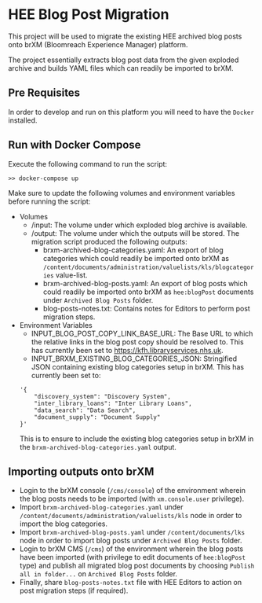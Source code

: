 # HEE Blog Post Migration

This project will be used to migrate the existing HEE archived blog posts onto brXM (Bloomreach Experience Manager) platform.

The project essentially extracts blog post data from the given exploded archive and builds YAML files which can readily be imported to brXM.

## Pre Requisites
In order to develop and run on this platform you will need to have the `Docker` installed.

## Run with Docker Compose
Execute the following command to run the script:

```
>> docker-compose up
```

Make sure to update the following volumes and environment variables before running the script:

- Volumes
  - /input: The volume under which exploded blog archive is available.
  - /output: The volume under which the outputs will be stored. The migration script produced the following outputs:
    - brxm-archived-blog-categories.yaml: An export of blog categories which could readily be imported onto brXM as `/content/documents/administration/valuelists/kls/blogcategories` value-list.
    - brxm-archived-blog-posts.yaml: An export of blog posts which could readily be imported onto brXM as `hee:blogPost` documents under `Archived Blog Posts` folder.
    - blog-posts-notes.txt: Contains notes for Editors to perform post migration steps.
- Environment Variables
  - INPUT_BLOG_POST_COPY_LINK_BASE_URL: The Base URL to which the relative links in the blog post copy should be resolved to. This has currently been set to https://kfh.libraryservices.nhs.uk.
  - INPUT_BRXM_EXISTING_BLOG_CATEGORIES_JSON: Stringified JSON containing existing blog categories setup in brXM. This has currently been set to:
  ```
  '{
      "discovery_system": "Discovery System",
      "inter_library_loans": "Inter Library Loans",
      "data_search": "Data Search",
      "document_supply": "Document Supply"
  }'
  ```
  This is to ensure to include the existing blog categories setup in brXM in the `brxm-archived-blog-categories.yaml` output.

## Importing outputs onto brXM
- Login to the brXM console (`/cms/console`) of the environment wherein the blog posts needs to be imported (with `xm.console.user` privilege).
- Import `brxm-archived-blog-categories.yaml` under `/content/documents/administration/valuelists/kls` node in order to import the blog categories.
- Import `brxm-archived-blog-posts.yaml` under `/content/documents/lks` node in order to import blog posts under `Archived Blog Posts` folder.
- Login to brXM CMS (`/cms`) of the environment wherein the blog posts have been imported (with privilege to edit documents of `hee:blogPost` type) and publish all migrated blog post documents by choosing `Publish all in folder...` on `Archived Blog Posts` folder.
- Finally, share `blog-posts-notes.txt` file with HEE Editors to action on post migration steps (if required).